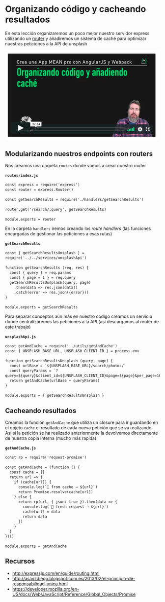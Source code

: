 # Organizando código y cacheando resultados 

En esta lección organizaremos un poco mejor nuestro servidor express utilizando un [router](https://expressjs.com/en/guide/routing.html) y añadiremos un sistema de caché para optimizar nuestras peticiones a la API de unsplash

![cache](./md_img/cache.png)

## Modularizando nuestros endpoints con routers

Nos creamos una carpeta `routes` donde vamos a crear nuestro router 

**`routes/index.js`**
```
const express = require('express')
const router = express.Router()

const getSearchResults = require('./handlers/getSearchResults')

router.get('/search/:query', getSearchResults)

module.exports = router
```

En la carpeta `handlers` iremos creando los _route handlers_ (las funciones encargadas de gestionar las peticiones a esas rutas)

**`getSearchResults`**
```
const { getSearchResultsUnsplash } = require('../../services/unsplashApi')

function getSearchResults (req, res) {
  const { query } = req.params
  const { page = 1 } = req.query
  getSearchResultsUnsplash(query, page)
    .then(data => res.json(data))
    .catch(error => res.json({error}))
}

module.exports = getSearchResults
```


Para separar conceptos aún más en nuestro código creamos un servicio donde centralizaremos las peticiones a la API (asi descargamos al router de este trabajo)

**`unsplashApi.js`**
```
const getAndCache = require('../utils/getAndCache')
const { UNSPLASH_BASE_URL, UNSPLASH_CLIENT_ID } = process.env

function getSearchResultsUnsplash (query, page) {
  const urlBase = `${UNSPLASH_BASE_URL}/search/photos/`
  const queryParams = `?query=${query}&client_id=${UNSPLASH_CLIENT_ID}&page=${page}&per_page=100`
  return getAndCache(urlBase + queryParams)
}

module.exports = { getSearchResultsUnsplash }
```

## Cacheando resultados

Creamos la función `getAndCache` que utiliza un closure para ir guardando en el objeto `cache` el resultado de cada nueva petición que se va realizando. Así si la petición se ha realizado anteriormente la devolvemos directamente de nuestra copia interna (mucho más rapida)

**`getAndCache.js`**
```
const rp = require('request-promise')

const getAndCache = (function () {
  const cache = {}
  return url => {
    if (cache[url]) {
      console.log(`💾 from cache → ${url}`)
      return Promise.resolve(cache[url])
    } else {
      return rp(url, { json: true }).then(data => {
        console.log(`🔎 fresh request → ${url}`)
        cache[url] = data
        return data
      })
    }
  }
})()

module.exports = getAndCache
```

## Recursos

- http://expressjs.com/en/guide/routing.html
- http://asanzdiego.blogspot.com.es/2013/02/el-principio-de-responsabilidad-unica.html
- https://developer.mozilla.org/en-US/docs/Web/JavaScript/Reference/Global_Objects/Promise
